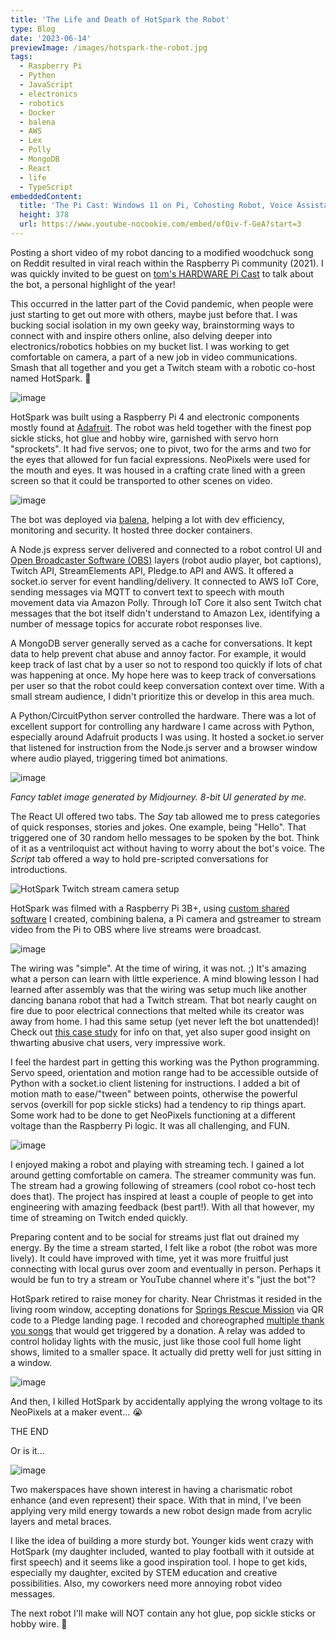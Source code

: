 ```yaml
---
title: 'The Life and Death of HotSpark the Robot'
type: Blog
date: '2023-06-14'
previewImage: /images/hotspark-the-robot.jpg
tags:
  - Raspberry Pi
  - Python
  - JavaScript
  - electronics
  - robotics
  - Docker
  - balena
  - AWS
  - Lex
  - Polly
  - MongoDB
  - React
  - life
  - TypeScript
embeddedContent:
  title: 'The Pi Cast: Windows 11 on Pi, Cohosting Robot, Voice Assistants'
  height: 378
  url: https://www.youtube-nocookie.com/embed/ofOiv-f-GeA?start=3
---
```

Posting a short video of my robot dancing to a modified woodchuck song on Reddit resulted in viral reach within the Raspberry Pi community (2021). I was quickly invited to be guest on [tom's HARDWARE Pi Cast](https://www.youtube-nocookie.com/embed/ofOiv-f-GeA?start=3) to talk about the bot, a personal highlight of the year!

This occurred in the latter part of the Covid pandemic, when people were just starting to get out more with others, maybe just before that. I was bucking social isolation in my own geeky way, brainstorming ways to connect with and inspire others online, also delving deeper into electronics/robotics hobbies on my bucket list. I was working to get comfortable on camera, a part of a new job in video communications. Smash that all together and you get a Twitch steam with a robotic co-host named HotSpark. 🤖

![image](/images/hotspark-the-robot.jpg)

HotSpark was built using a Raspberry Pi 4 and electronic components mostly found at [Adafruit](https://adafruit.com). The robot was held together with the finest pop sickle sticks, hot glue and hobby wire, garnished with servo horn "sprockets". It had five servos; one to pivot, two for the arms and two for the eyes that allowed for fun facial expressions. NeoPixels were used for the mouth and eyes. It was housed in a crafting crate lined with a green screen so that it could be transported to other scenes on video.

![image](/images/hotspark-connections.jpg)

The bot was deployed via [balena](https://www.balena.io/), helping a lot with dev efficiency, monitoring and security. It hosted three docker containers.

A Node.js express server delivered and connected to a robot control UI and [Open Broadcaster Software (OBS)](https://obsproject.com/) layers (robot audio player, bot captions), Twitch API, StreamElements API, Pledge.to API and AWS. It offered a socket.io server for event handling/delivery. It connected to AWS IoT Core, sending messages via MQTT to convert text to speech with mouth movement data via Amazon Polly. Through IoT Core it also sent Twitch chat messages that the bot itself didn't understand to Amazon Lex, identifying a number of message topics for accurate robot responses live.

A MongoDB server generally served as a cache for conversations. It kept data to help prevent chat abuse and annoy factor. For example, it would keep track of last chat by a user so not to respond too quickly if lots of chat was happening at once. My hope here was to keep track of conversations per user so that the robot could keep conversation context over time. With a small stream audience, I didn't prioritize this or develop in this area much.

A Python/CircuitPython server controlled the hardware. There was a lot of excellent support for controlling any hardware I came across with Python, especially around Adafruit products I was using. It hosted a socket.io server that listened for instruction from the Node.js server and a browser window where audio played, triggering timed bot animations.

![image](/images/hotspark-ui.jpg)

*Fancy tablet image generated by Midjourney. 8-bit UI generated by me.*

The React UI offered two tabs. The *Say* tab allowed me to press categories of quick responses, stories and jokes. One example, being "Hello". That triggered one of 30 random hello messages to be spoken by the bot. Think of it as a ventriloquist act without having to worry about the bot's voice. The *Script* tab offered a way to hold pre-scripted conversations for introductions. 

![HotSpark Twitch stream camera setup](/images/hotspark-camera-obs.jpg)

HotSpark was filmed with a Raspberry Pi 3B+, using [custom shared software](https://github.com/owntheweb/raspberry-pi-udp-camera) I created, combining balena, a Pi camera and gstreamer to stream video from the Pi to OBS where live streams were broadcast.

![image](/images/hotspark-wiring.jpg)

The wiring was "simple". At the time of wiring, it was not. ;) It's amazing what a person can learn with little experience. A mind blowing lesson I had learned after assembly was that the wiring was setup much like another dancing banana robot that had a Twitch stream. That bot nearly caught on fire due to poor electrical connections that melted while its creator was away from home. I had this same setup (yet never left the bot unattended)! Check out [this case study](https://www.youtube.com/watch?v=bJ5ppf0po3k&ab_channel=UselessDuckCompany) for info on that, yet also super good insight on thwarting abusive chat users, very impressive work.

I feel the hardest part in getting this working was the Python programming. Servo speed, orientation and motion range had to be accessible outside of Python with a socket.io client listening for instructions. I added a bit of motion math to ease/"tween" between points, otherwise the powerful servos (overkill for pop sickle sticks) had a tendency to rip things apart. Some work had to be done to get NeoPixels functioning at a different voltage than the Raspberry Pi logic. It was all challenging, and FUN.

![image](/images/hotspark-performs.jpg)

I enjoyed making a robot and playing with streaming tech. I gained a lot around getting comfortable on camera. The streamer community was fun. The stream had a growing following of streamers (cool robot co-host tech does that). The project has inspired at least a couple of people to get into engineering with amazing feedback (best part!). With all that however, my time of streaming on Twitch ended quickly.

Preparing content and to be social for streams just flat out drained my energy. By the time a stream started, I felt like a robot (the robot was more lively). It could have improved with time, yet it was more fruitful just connecting with local gurus over zoom and eventually in person. Perhaps it would be fun to try a stream or YouTube channel where it's "just the bot"?

HotSpark retired to raise money for charity. Near Christmas it resided in the living room window, accepting donations for [Springs Rescue Mission](https://www.springsrescuemission.org/) via QR code to a Pledge landing page. I recoded and choreographed [multiple thank you songs](https://soundcloud.com/owntheweb/sets/animatronic-donation-thank-you-songs) that would get triggered by a donation. A relay was added to control holiday lights with the music, just like those cool full home light shows, limited to a smaller space. It actually did pretty well for just sitting in a window.

![image](/images/hotspark-rust-in-peace.jpg)

And then, I killed HotSpark by accidentally applying the wrong voltage to its NeoPixels at a maker event... 😭  

THE END

Or is it...

![image](/images/hotspark2-arms.jpg)

Two makerspaces have shown interest in having a charismatic robot enhance (and even represent) their space. With that in mind, I've been applying very mild energy towards a new robot design made from acrylic layers and metal braces.

I like the idea of building a more sturdy bot. Younger kids went crazy with HotSpark (my daughter included, wanted to play football with it outside at first speech) and it seems like a good inspiration tool. I hope to get kids, especially my daughter, excited by STEM education and creative possibilities. Also, my coworkers need more annoying robot video messages.

The next robot I'll make will NOT contain any hot glue, pop sickle sticks or hobby wire. 🤖